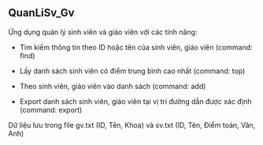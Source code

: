 ## QuanLiSv_Gv
Ứng dụng quản lý sinh viên và giáo viên với các tính năng:

- Tìm kiếm thông tin theo ID hoặc tên của sinh viên, giáo viên (command: find)

- Lấy danh sách sinh viên có điểm trung bình cao nhất (command: top)

- Theo sinh viên, giáo viên vào danh sách (command: add)

- Export danh sách sinh viên, giáo viên tại vị trí đường dẫn được xác định (command: export)

Dữ liệu lưu trong file gv.txt (ID, Tên, Khoa) và sv.txt (ID, Tên, Điểm toán, Văn, Anh)
